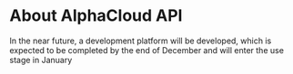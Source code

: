 # About AlphaCloud API

In the near future, a development platform will be developed, which is expected to be completed by the end of December and will enter the use stage in January

